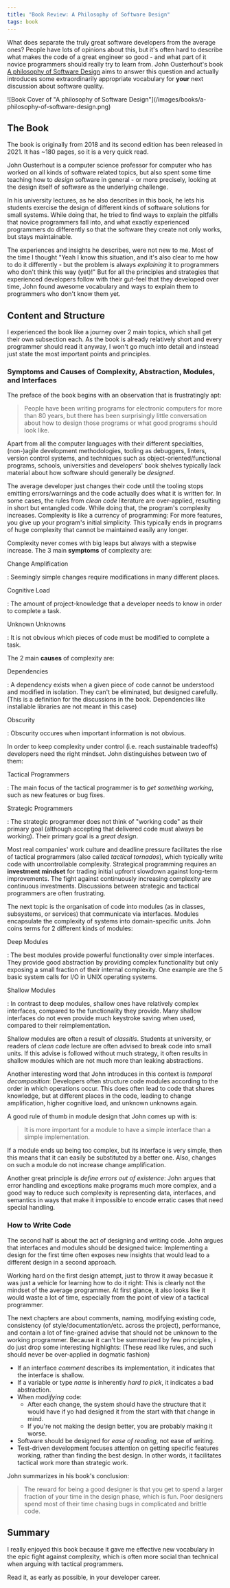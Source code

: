 ```yaml
---
title: "Book Review: A Philosophy of Software Design"
tags: book
---
```


What does separate the truly great software developers from the average ones?
People have lots of opinions about this, but it's often hard to describe what
makes the code of a great engineer so good - and what part of it novice
programmers should really try to learn from.
John Ousterhout's book [A philosophy of Software Design](https://amzn.to/3B8ufgM)
aims to answer this question and actually introduces some extraordinarily
appropriate vocabulary for **your** next discussion about software quality.

<!--more-->


<div class="book-cover">
  ![Book Cover of "A philosophy of Software Design"](/images/books/a-philosophy-of-software-design.png)
</div>

## The Book

The book is originally from 2018 and its second edition has been released in 2021.
It has ~180 pages, so it is a very quick read.

John Ousterhout is a computer science professor for computer who has worked on
all kinds of software related topics, but also spent some time teaching how
to *design* software in general - or more precisely, looking at the design
itself of software as the underlying challenge.

In his university lectures, as he also describes in this book, he lets his
students exercise the design of different kinds of software solutions for small
systems.
While doing that, he tried to find ways to explain the pitfalls that novice
programmers fall into, and what exactly experienced programmers do differently
so that the software they create not only works, but stays maintainable.

The experiences and insights he describes, were not new to me.
Most of the time I thought "Yeah I know this situation, and it's also clear to
me how to do it differently - but the problem is always *explaining* it to
programmers who don't think this way (yet)!"
But for all the principles and strategies that experienced developers follow
with their gut-feel that they developed over time, John found awesome vocabulary
and ways to explain them to programmers who don't know them yet.

## Content and Structure

I experienced the book like a journey over 2 main topics, which shall get their
own subsection each.
As the book is already relatively short and every programmer should read it
anyway, I won't go much into detail and instead just state the most important
points and principles.

### Symptoms and Causes of Complexity, Abstraction, Modules, and Interfaces

The preface of the book begins with an observation that is frustratingly apt:

> People have been writing programs for electronic computers for more than 80
> years, but there has been surprisingly little conversation about how to design
> those programs or what good programs should look like.

Apart from all the computer languages with their different specialties,
(non-)agile development methodologies, tooling as debuggers, linters, version
control systems, and techniques such as object-oriented/functional programs,
schools, universities and developers' book shelves typically lack material
about how software should generally be *designed*.

The average developer just changes their code until the tooling stops emitting
errors/warnings and the code actually does what it is written for.
In some cases, the rules from *clean code* literature are over-applied,
resulting in short but entangled code.
While doing that, the program's complexity increases.
Complexity is like a currency of programming: For more features, you give up
your program's initial simplicity.
This typically ends in programs of huge complexity that cannot be maintained
easily any longer.

Complexity never comes with big leaps but always with a stepwise increase.
The 3 main **symptoms** of complexity are:

Change Amplification

: Seemingly simple changes require modifications in many different places.

Cognitive Load

: The amount of project-knowledge that a developer needs to know in order to
  complete a task.

Unknown Unknowns

: It is not obvious which pieces of code must be modified to complete a task.

The 2 main **causes** of complexity are:

Dependencies

: A dependency exists when a given piece of code cannot be understood and
  modified in isolation. They can't be eliminated, but designed carefully.
  (This is a definition for the discussions in the book.
  Dependencies like installable libraries are not meant in this case)

Obscurity

: Obscurity occures when important information is not obvious.

In order to keep complexity under control (i.e. reach sustainable tradeoffs)
developers need the right mindset.
John distinguishes between two of them:

Tactical Programmers

: The main focus of the tactical programmer is to *get something working*, such
  as new features or bug fixes.

Strategic Programmers

: The strategic programmer does not think of "working code" as their primary
  goal (although accepting that delivered code must always be working).
  Their primary goal is a *great design*.

Most real companies' work culture and deadline pressure facilitates the rise of
tactical programmers (also called *tactical tornados*), which typically write
code with uncontrollable complexity.
Strategical programming requires an **investment mindset** for trading initial
upfront slowdown against long-term improvements.
The fight against continuously increasing complexity are continuous investments.
Discussions between strategic and tactical programmers are often frustrating.

The next topic is the organisation of code into modules (as in classes,
subsystems, or services) that communicate via interfaces.
Modules encapsulate the complexity of systems into domain-specific units.
John coins terms for 2 different kinds of modules:

Deep Modules

: The best modules provide powerful functionality over simple interfaces.
  They provide good abstraction by providing complex functionality but only
  exposing a small fraction of their internal complexity.
  One example are the 5 basic system calls for I/O in UNIX operating systems.

Shallow Modules

: In contrast to deep modules, shallow ones have relatively complex interfaces,
  compared to the functionality they provide.
  Many shallow interfaces do not even provide much keystroke saving when used,
  compared to their reimplementation.

Shallow modules are often a result of *classitis*.
Students at university, or readers of *clean code* lecture are often advised to
break code into small units.
If this advise is followed without much strategy, it often results in shallow
modules which are not much more than leaking abstractions.

Another interesting word that John introduces in this context is *temporal
decomposition*:
Developers often structure code modules according to the order
in which operations occur.
This does often lead to code that shares knowledge, but at different places in
the code, leading to change amplification, higher cognitive load, and unknown
unknowns again.

A good rule of thumb in module design that John comes up with is:

> It is more important for a module to have a simple interface than a simple
> implementation.

If a module ends up being too complex, but its interface is very simple, then
this means that it can easily be substituted by a better one.
Also, changes on such a module do not increase change amplification.

Another great principle is *define errors out of existence*:
John argues that error handling and exceptions make programs much more complex,
and a good way to reduce such complexity is representing data, interfaces, and
semantics in ways that make it impossible to encode erratic cases that need
special handling.

### How to Write Code

The second half is about the act of designing and writing code.
John argues that interfaces and modules should be designed twice:
Implementing a design for the first time often exposes new insights that would
lead to a different design in a second approach.

Working hard on the first design attempt, just to throw it away becasue it was
just a vehicle for learning how to do it right:
This is clearly not the mindset of the average programmer.
At first glance, it also looks like it would waste a lot of time, especially
from the point of view of a tactical programmer.

The next chapters are about comments, naming, modifying existing code,
consistency (of style/documentation/etc. across the project), performance,
and contain a lot of fine-grained advise that should not be unknown to the
working programmer.
Because it can't be summarized by few principles, i do just drop some
interesting highlights:
(These read like rules, and such should never be over-applied in dogmatic
fashion)

- If an interface *comment* describes its implementation, it indicates that
  the interface is shallow.
- If a variable or type *name* is inherently *hard to pick*, it indicates a
  bad abstraction.
- When *modifying* code:
  - After each change, the system should have the structure that it would have
    if yo had designed it from the start with that change in mind.
  - If you're not making the design better, you are probably making it worse.
- Software should be designed for *ease of reading*, not ease of writing.
- Test-driven development focuses attention on getting specific features
  working, rather than finding the best design.
  In other words, it facilitates tactical work more than strategic work.

John summarizes in his book's conclusion:

> The reward for being a good designer is that you get to spend a larger
> fraction of your time in the design phase, which is fun.
> Poor designers spend most of their time chasing bugs in complicated and
> brittle code.

## Summary

I really enjoyed this book because it gave me effective new vocabulary in the
epic fight against complexity, which is often more social than technical when
arguing with tactical programmers.

Read it, as early as possible, in your developer career.

